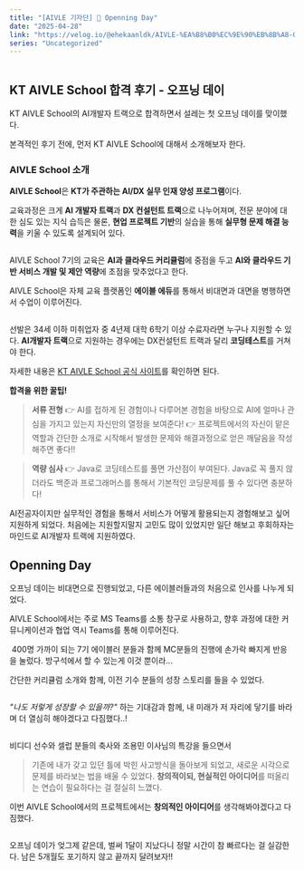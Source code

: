 ```yaml
---
title: "[AIVLE 기자단] 🌟 Openning Day"
date: "2025-04-28"
link: "https://velog.io/@ehekaanldk/AIVLE-%EA%B8%B0%EC%9E%90%EB%8B%A8-Openning-Day"
series: "Uncategorized"
---
```


<p><img alt="" src="https://velog.velcdn.com/images/ehekaanldk/post/7d10024a-7dda-4e52-ab0f-3f37ed1313be/image.png" /></p>
<h2 id="kt-aivle-school-합격-후기---오프닝-데이">KT AIVLE School 합격 후기 - 오프닝 데이</h2>
<p>KT AIVLE School의 AI개발자 트랙으로 합격하면서 설레는 첫 오프닝 데이를 맞이했다.</p>
<p>본격적인 후기 전에, 먼저 KT AIVLE School에 대해서 소개해보자 한다.</p>
<h3 id="aivle-school-소개">AIVLE School 소개</h3>
<p><strong>AIVLE School</strong>은 <strong>KT가 주관하는 AI/DX 실무 인재 양성 프로그램</strong>이다. </p>
<p>교육과정은 크게 <strong>AI 개발자 트랙</strong>과 <strong>DX 컨설턴트 트랙</strong>으로 나누어져며,
전문 분야에 대한 심도 있는 지식 습득은 물론,
<strong>현업 프로젝트 기반</strong>의 실습을 통해 <strong>실무형 문제 해결 능력</strong>을 키울 수 있도록 설계되어 있다. </p>
<p><img alt="" src="https://velog.velcdn.com/images/ehekaanldk/post/2d3ef269-73c6-409b-ab96-595488116364/image.png" /></p>
<p>AIVLE School 7기의 교육은 <strong>AI과 클라우드 커리큘럼</strong>에 중점을 두고 <strong>AI와 클라우드 기반 서비스 개발 및 제안 역량</strong>에 초점을 맞추었다고 한다. </p>
<p>AIVLE School은 자체 교육 플랫폼인 <strong>에이블 에듀</strong>를 통해서 비대면과 대면을 병행하면서 수업이 이루어진다. </p>
<p><img alt="" src="https://velog.velcdn.com/images/ehekaanldk/post/59a28705-31d2-45ed-8008-3a6e9fd133e6/image.png" /></p>
<p>선발은 34세 이하 미취업자 중 4년제 대학 6학기 이상 수료자라면 누구나 지원할 수 있다. <strong>AI개발자 트랙</strong>으로 지원하는 경우에는 DX컨설턴트 트랙과 달리 <strong>코딩테스트</strong>를 거쳐야 한다. </p>
<p>자세한 내용은 <a href="https://aivle.kt.co.kr/home/main/indexMain">KT AIVLE School 공식 사이트</a>를 확인하면 된다.</p>
<p><strong>합격을 위한 꿀팁!</strong></p>
<blockquote>
<p><strong>서류 전형</strong> 
👉 AI를 접하게 된 경험이나 다루어본 경험을 바탕으로 AI에 얼마나 관심을 가지고 있는지 자신만의 열정을 보여준다!
👉 프로젝트에서의 자신이 맡은 역할과 간단한 소개로 시작해서 발생한 문제와 해결과정으로 얻은 깨달음을 작성해주면 좋다!! </p>
</blockquote>
<blockquote>
<p><strong>역량 심사</strong>
👉 Java로 코딩테스트를 풀면 가산점이 부여된다. Java로 꼭 풀지 않더라도 백준과 프로그래머스를 통해서 기본적인 코딩문제를 풀 수 있다면 충분하다!</p>
</blockquote>
<p>AI전공자이지만 실무적인 경험을 통해서 서비스가 어떻게 활용되는지 경험해보고 싶어 지원하게 되었다. 처음에는 지원할지말지 고민도 많이 있었지만 일단 해보고 후회하자는 마인드로 AI개발자 트랙에 지원하였다.</p>
<h2 id="openning-day">Openning Day</h2>
<p>오프닝 데이는 비대면으로 진행되었고,
다른 에이블러들과의 처음으로 인사를 나누게 되었다. </p>
<p>AIVLE School에서는 주로 MS Teams를 소통 창구로 사용하고,
향후 과정에 대한 커뮤니케이션과 협업 역시 Teams를 통해 이루어진다. </p>
<p><img alt="" src="https://velog.velcdn.com/images/ehekaanldk/post/f31deb65-a066-40ce-8814-cff12af91927/image.jpg" />
400명 가까이 되는 7기 에이블러 분들과 함께 MC분들의 진행에 손가락 빠지게 반응을 눌렀다. 방구석에서 할 수 있는게 이것 뿐이라...</p>
<p>간단한 커리큘럼 소개와 함께, 이전 기수 분들의 성장 스토리를 들을 수 있었다. </p>
<p><img alt="" src="https://velog.velcdn.com/images/ehekaanldk/post/bc39a178-6289-4d49-bb95-bad5ff208282/image.png" /></p>
<p><em>&quot;나도 저렇게 성장할 수 있을까?&quot;</em> 하는 기대감과 함께, 
내 미래가 저 자리에 닿기를 바라며 더 열심히 해야겠다고 다짐했다..!</p>
<p><img alt="" src="https://velog.velcdn.com/images/ehekaanldk/post/6332dce2-648b-4bce-ad0b-aaba44cf21b6/image.png" /></p>
<p>비디디 선수와 셀럽 분들의 축사와 조용민 이사님의 특강을 들으면서</p>
<blockquote>
<p>기존에 내가 갖고 있던 틀에 박힌 사고방식을 돌아보게 되었고,
새로운 시각으로 문제를 바라보는 법을 배울 수 있었다.
<strong>창의적이되, 현실적인 아이디어</strong>를 떠올리는 연습이 필요하다는 걸 절실히 느꼈다. </p>
</blockquote>
<p>이번 AIVLE School에서의 프로젝트에서는 <strong>창의적인 아이디어</strong>를 생각해봐야겠다고 다짐했다.</p>
<p><img alt="" src="https://velog.velcdn.com/images/ehekaanldk/post/c42477e0-d329-43da-bae7-9fb5d84474b7/image.png" /></p>
<p>오프닝 데이가 엊그제 같은데, 벌써 1달이 지났다니 정말 시간이 참 빠르다는 걸 실감한다. 남은 5개월도 포기하지 않고 끝까지 달려보자!!</p>
